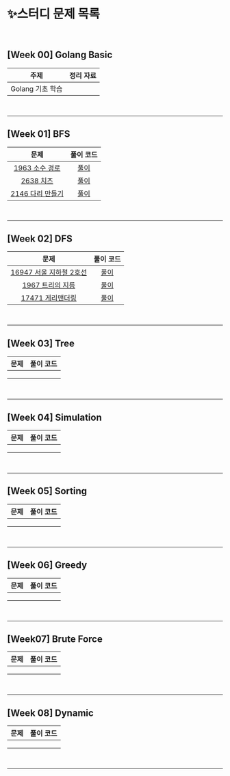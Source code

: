 # ✨스터디 문제 목록

<br>

## [Week 00] Golang Basic

| 주제 | 정리 자료 |
| :--: | :-------: |
|   Golang 기초 학습   |           |

<br>

---

## [Week 01] BFS

| 문제 | 풀이 코드 |
| :--: | :-------: |
| [1963 소수 경로](https://www.acmicpc.net/problem/1963) | [풀이](https://github.com/joonparkhere/algorithm-study/tree/HyeonjinChoi/week01/1963%20%EC%86%8C%EC%88%98%20%EA%B2%BD%EB%A1%9C) |
| [2638 치즈](https://www.acmicpc.net/problem/2638) | [풀이](https://github.com/joonparkhere/algorithm-study/tree/HyeonjinChoi/week01/2638%20%EC%B9%98%EC%A6%88) |
| [2146 다리 만들기](https://www.acmicpc.net/problem/2146) | [풀이](https://github.com/joonparkhere/algorithm-study/tree/HyeonjinChoi/week01/2146%20%EB%8B%A4%EB%A6%AC%20%EB%A7%8C%EB%93%A4%EA%B8%B0) |

<br>

---

## [Week 02] DFS

|                             문제                             |                          풀이 코드                           |
| :----------------------------------------------------------: | :----------------------------------------------------------: |
| [16947 서울 지하철 2호선](https://www.acmicpc.net/problem/16947) | [풀이](https://github.com/joonparkhere/algorithm-study/tree/main/week01/16947%20%EC%84%9C%EC%9A%B8%20%EC%A7%80%ED%95%98%EC%B2%A0%202%ED%98%B8%EC%84%A0) |
|   [1967 트리의 지름](https://www.acmicpc.net/problem/1967)   | [풀이](https://github.com/joonparkhere/algorithm-study/tree/main/week01/1967%20%ED%8A%B8%EB%A6%AC%EC%9D%98%20%EC%A7%80%EB%A6%84) |
|  [17471 게리맨더링](https://www.acmicpc.net/problem/17471)   | [풀이](https://github.com/joonparkhere/algorithm-study/tree/main/week01/17471%20%EA%B2%8C%EB%A6%AC%EB%A7%A8%EB%8D%94%EB%A7%81) |

<br>

---

## [Week 03] Tree

| 문제 | 풀이 코드 |
| :--: | :-------: |
|      |           |
|      |           |
|      |           |

<br>

---

## [Week 04] Simulation

| 문제 | 풀이 코드 |
| :--: | :-------: |
|      |           |
|      |           |
|      |           |

<br>

---

## [Week 05] Sorting

| 문제 | 풀이 코드 |
| :--: | :-------: |
|      |           |
|      |           |
|      |           |

<br>

---

## [Week 06] Greedy

| 문제 | 풀이 코드 |
| :--: | :-------: |
|      |           |
|      |           |
|      |           |

<br>

---

## [Week07] Brute Force

| 문제 | 풀이 코드 |
| :--: | :-------: |
|      |           |
|      |           |
|      |           |

<br>

---

## [Week 08] Dynamic

| 문제 | 풀이 코드 |
| :--: | :-------: |
|      |           |
|      |           |
|      |           |

<br>

---



